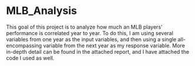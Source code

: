 # MLB_Analysis
This goal of this project is to analyze how much an MLB players' performance is correlated year to year. To do this, I am using several variables from one year as the input variables, and then using a single all-encompassing variable from the next year as my response variable. More in-depth detail can be found in the attached report, and I have attached the code I used as well.
